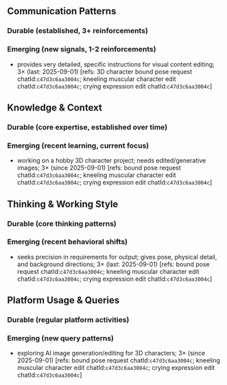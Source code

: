 ## Communication Patterns
### Durable (established, 3+ reinforcements)

### Emerging (new signals, 1-2 reinforcements)
- provides very detailed, specific instructions for visual content editing; 3× (last: 2025-09-01) [refs: 3D character bound pose request chatId:`c47d3c6aa3004c`; kneeling muscular character edit chatId:`c47d3c6aa3004c`; crying expression edit chatId:`c47d3c6aa3004c`]

## Knowledge & Context
### Durable (core expertise, established over time)

### Emerging (recent learning, current focus)
- working on a hobby 3D character project; needs edited/generative images; 3× (since 2025-09-01) [refs: bound pose request chatId:`c47d3c6aa3004c`; kneeling muscular character edit chatId:`c47d3c6aa3004c`; crying expression edit chatId:`c47d3c6aa3004c`]

## Thinking & Working Style
### Durable (core thinking patterns)

### Emerging (recent behavioral shifts)
- seeks precision in requirements for output; gives pose, physical detail, and background directions; 3× (last: 2025-09-01) [refs: bound pose request chatId:`c47d3c6aa3004c`; kneeling muscular character edit chatId:`c47d3c6aa3004c`; crying expression edit chatId:`c47d3c6aa3004c`]

## Platform Usage & Queries
### Durable (regular platform activities)

### Emerging (new query patterns)
- exploring AI image generation/editing for 3D characters; 3× (since 2025-09-01) [refs: bound pose request chatId:`c47d3c6aa3004c`; kneeling muscular character edit chatId:`c47d3c6aa3004c`; crying expression edit chatId:`c47d3c6aa3004c`]